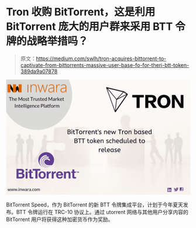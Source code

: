 # Tron 收购 BitTorrent，这是利用 BitTorrent 庞大的用户群来采用 BTT 令牌的战略举措吗？

> 原文：<https://medium.com/swlh/tron-acquires-bittorrent-to-captivate-from-bittorrents-massive-user-base-fo-for-theri-btt-token-389da9a07878>

[![](img/399f1e7846b9eef0b2dd4da288a2ad7a.png)](http://www.inwara.com/?utm_source=torrentstartup&utm_medium=torrentstartup&utm_campaign=torrentstartup)

BitTorrent Speed，作为 BitTorrent 的新 BTT 令牌集成平台，计划于今年夏天发布。BTT 令牌运行在 TRC-10 协议上。通过 utorrent 网络与其他用户分享内容的 BitTorrent 用户将获得这种加密货币作为奖励。